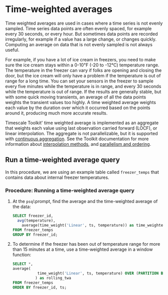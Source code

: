# Time-weighted averages
Time weighted averages are used in cases where a time series is not evenly
sampled. Time series data points are often evenly spaced, for example every 30
seconds, or every hour. But sometimes data points are recorded irregularly, for
example if a value has a large change, or changes quickly. Computing an average
on data that is not evenly sampled is not always useful.

For example, if you have a lot of ice cream in freezers, you need to make sure
the ice cream stays within a 0-10℉ (-20 to -12℃) temperature range. The
temperature in the freezer can vary if folks are opening and closing the door,
but the ice cream will only have a problem if the temperature is out of range
for a long time. You can set your sensors in the freezer to sample every five
minutes while the temperature is in range, and every 30 seconds while the
temperature is out of range. If the results are generally stable, but with some
quick moving transients, an average of all the data points weights the transient
values too highly. A time weighted average weights each value by the duration
over which it occurred based on the points around it, producing much more
accurate results.

Timescale Toolkit' time weighted average is implemented as an aggregate that
weights each value using last observation carried forward (LOCF), or linear
interpolation. The aggregate is not parallelizable, but it is supported with
[continuous aggregation][caggs]. See the Toolkit documentation for more
information about [interpolation methods][gh-interpolation],
and [parallelism and ordering][gh-parallelism].


## Run a time-weighted average query
In this procedure, we are using an example table called `freezer_temps` that contains data about internal freezer temperatures.

### Procedure: Running a time-weighted average query
1.  At the `psql`prompt, find the average and the time-weighted average of the data:
    ```sql
    SELECT freezer_id,
      avg(temperature),
	    average(time_weight('Linear', ts, temperature)) as time_weighted_average
    FROM freezer_temps
    GROUP BY freezer_id;
    ```
1.  To determine if the freezer has been out of temperature range for more than 15 minutes at a time, use a time-weighted average in a window function:
    ```sql
    SELECT *,
    average(
	           time_weight('Linear', ts, temperature) OVER (PARTITION BY freezer_id ORDER BY ts RANGE  '15 minutes'::interval PRECEDING )
	          ) as rolling_twa
    FROM freezer_temps
    ORDER BY freezer_id, ts;
    ```


[caggs]: /how-to-guides/continuous-aggregates
[gh-interpolation]: https://github.com/timescale/timescale-analytics/blob/main/docs/time_weighted_average.md#interpolation-methods-details
[gh-parallelism]: https://github.com/timescale/timescale-analytics/blob/main/docs/time_weighted_average.md#notes-on-parallelism-and-ordering
